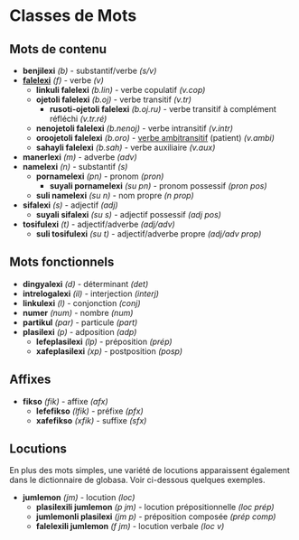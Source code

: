 <h1>Classes de Mots</h1>
<p>
</p>
<h2>Mots de contenu</h2>
<ul>
	<li><strong>benjilexi</strong> <em>(b)</em> - substantif/verbe <em>(s/v)</em></li>
	<li><strong><a href="./inharelexi.html#falelexili_klase">falelexi</a></strong> <em>(f)</em> - verbe <em>(v)</em>
		<ul>
			<li><strong>linkuli falelexi</strong> <em>(b.lin)</em> - verbe copulatif <em>(v.cop)</em></li>
			<li><strong>ojetoli falelexi</strong> <em>(b.oj)</em> - verbe transitif <em>(v.tr)</em>
				<ul>
					<li><strong>rusoti-ojetoli falelexi</strong> <em>(b.oj.ru)</em> - verbe transitif à complément
						réfléchi <em>(v.tr.ré)</em>
					</li>
				</ul>
			</li>
			<li><strong>nenojetoli falelexi</strong> <em>(b.nenoj)</em> - verbe intransitif <em>(v.intr)</em></li>
			<li><strong>oroojetoli falelexi</strong> <em>(b.oro)</em> - <a
					href="https://globalwikionline.com/detial/en/Ambitransitive_verb">verbe ambitransitif</a> (patient)
				<em>(v.ambi)</em></li>
			<li><strong>sahayli falelexi</strong> <em>(b.sah)</em> - verbe auxiliaire <em>(v.aux)</em></li>
		</ul>
	</li>
	<li><strong>manerlexi</strong> <em>(m)</em> - adverbe <em>(adv)</em></li>
	<li><strong>namelexi</strong> <em>(n)</em> - substantif <em>(s)</em>
		<ul>
			<li><strong>pornamelexi</strong> <em>(pn)</em> - pronom <em>(pron)</em>
				<ul>
					<li><strong>suyali pornamelexi</strong> <em>(su pn)</em> - pronom possessif <em>(pron pos)</em>
					</li>
				</ul>
			</li>
			<li><strong>suli namelexi</strong> <em>(su n)</em> - nom propre <em>(n prop)</em></li>
		</ul>
	</li>
	<li><strong>sifalexi</strong> <em>(s)</em> - adjectif <em>(adj)</em>
		<ul>
			<li><strong>suyali sifalexi</strong> <em>(su s)</em> - adjectif possessif <em>(adj pos)</em></li>
		</ul>
	</li>
	<li><strong>tosifulexi</strong> <em>(t)</em> - adjectif/adverbe <em>(adj/adv)</em>
		<ul>
			<li><strong>suli tosifulexi</strong> <em>(su t)</em> - adjectif/adverbe propre <em>(adj/adv prop)</em>
			</li>
		</ul>
	</li>
</ul>
<h2>Mots fonctionnels</h2>
<ul>
	<li><strong>dingyalexi</strong> <em>(d)</em> - déterminant <em>(det)</em></li>
	<li><strong>intrelogalexi</strong> <em>(il)</em> - interjection <em>(interj)</em></li>
	<li><strong>linkulexi</strong> <em>(l)</em> - conjonction <em>(conj)</em></li>
	<li><strong>numer</strong> <em>(num)</em> - nombre <em>(num)</em></li>
	<li><strong>partikul</strong> <em>(par)</em> - particule <em>(part)</em></li>
	<li><strong>plasilexi</strong> <em>(p)</em> - adposition <em>(adp)</em>
		<ul>
			<li><strong>lefeplasilexi</strong> <em>(lp)</em> - préposition <em>(prép)</em></li>
			<li><strong>xafeplasilexi</strong> <em>(xp)</em> - postposition <em>(posp)</em></li>
		</ul>
	</li>
</ul>
<h2>Affixes</h2>
<ul>
	<li><strong>fikso</strong> <em>(fik)</em> - affixe <em>(afx)</em>
		<ul>
			<li><strong>lefefikso</strong> <em>(lfik)</em> - préfixe <em>(pfx)</em></li>
			<li><strong>xafefikso</strong> <em>(xfik)</em> - suffixe <em>(sfx)</em></li>
		</ul>
	</li>
</ul>
<h2>Locutions</h2>
<p>En plus des mots simples, une variété de locutions apparaissent également dans le dictionnaire de globasa. Voir
	ci-dessous quelques exemples. </p>
<ul>
	<li><strong>jumlemon</strong> <em>(jm)</em> - locution <em>(loc)</em>
		<ul>
			<li><strong>plasilexili jumlemon</strong> <em>(p jm)</em> - locution prépositionnelle <em>(loc prép)</em>
			</li>
			<li><strong>jumlemonli plasilexi</strong> <em>(jm p)</em> - préposition composée <em>(prép comp)</em></li>
			<li><strong>falelexili jumlemon</strong> <em>(f jm)</em> - locution verbale <em>(loc v)</em></li>
		</ul>
	</li>
</ul>
<p></p>
